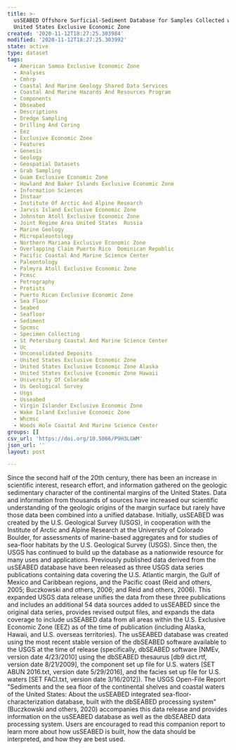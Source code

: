 ```yaml
---
title: >-
  usSEABED Offshore Surficial-Sediment Database for Samples Collected within the
  United States Exclusive Economic Zone
created: '2020-11-12T18:27:25.303984'
modified: '2020-11-12T18:27:25.303992'
state: active
type: dataset
tags:
  - American Samoa Exclusive Economic Zone
  - Analyses
  - Cmhrp
  - Coastal And Marine Geology Shared Data Services
  - Coastal And Marine Hazards And Resources Program
  - Components
  - Dbseabed
  - Descriptions
  - Dredge Sampling
  - Drilling And Coring
  - Eez
  - Exclusive Economic Zone
  - Features
  - Genesis
  - Geology
  - Geospatial Datasets
  - Grab Sampling
  - Guam Exclusive Economic Zone
  - Howland And Baker Islands Exclusive Economic Zone
  - Information Sciences
  - Instaar
  - Institute Of Arctic And Alpine Research
  - Jarvis Island Exclusive Economic Zone
  - Johnston Atoll Exclusive Economic Zone
  - Joint Regime Area United States  Russia
  - Marine Geology
  - Micropaleontology
  - Northern Mariana Exclusive Economic Zone
  - Overlapping Claim Puerto Rico  Dominican Republic
  - Pacific Coastal And Marine Science Center
  - Paleontology
  - Palmyra Atoll Exclusive Economic Zone
  - Pcmsc
  - Petrography
  - Protists
  - Puerto Rican Exclusive Economic Zone
  - Sea Floor
  - Seabed
  - Seafloor
  - Sediment
  - Spcmsc
  - Specimen Collecting
  - St Petersburg Coastal And Marine Science Center
  - Uc
  - Unconsolidated Deposits
  - United States Exclusive Economic Zone
  - United States Exclusive Economic Zone Alaska
  - United States Exclusive Economic Zone Hawaii
  - University Of Colorado
  - Us Geological Survey
  - Usgs
  - Usseabed
  - Virgin Islander Exclusive Economic Zone
  - Wake Island Exclusive Economic Zone
  - Whcmsc
  - Woods Hole Coastal And Marine Science Center
groups: []
csv_url: 'https://doi.org/10.5066/P9H3LGWM'
json_url: ''
layout: post

---
```

Since the second half of the 20th century, there has been an increase in scientific interest, research effort, and information gathered on the geologic sedimentary character of the continental margins of the United States. Data and information from thousands of sources have increased our scientific understanding of the geologic origins of the margin surface but rarely have those data been combined into a unified database. Initially, usSEABED was created by the U.S. Geological Survey (USGS), in cooperation with the Institute of Arctic and Alpine Research at the University of Colorado Boulder, for assessments of marine-based aggregates and for studies of sea-floor habitats by the U.S. Geological Survey (USGS). Since then, the USGS has continued to build up the database as a nationwide resource for many uses and applications. Previously published data derived from the usSEABED database have been released as three USGS data series publications containing data covering the U.S. Atlantic margin, the Gulf of Mexico and Caribbean regions, and the Pacific coast (Reid and others, 2005; Buczkowski and others, 2006; and Reid and others, 2006). This expanded USGS data release unifies the data from these three publications and includes an additional 54 data sources added to usSEABED since the original data series, provides revised output files, and expands the data coverage to include usSEABED data from all areas within the U.S. Exclusive Economic Zone (EEZ) as of the time of publication (including Alaska, Hawaii, and U.S. overseas territories). The usSEABED database was created using the most recent stable version of the dbSEABED software available to the USGS at the time of release (specifically, dbSEABED software [NMEv, version date 4/23/2010] using the dbSEABED thesaurus [db9 dict.rtf, version date 8/21/2009], the component set up file for U.S. waters [SET ABUN 2016.txt, version date 5/29/2016], and the facies set up file for U.S. waters [SET FACI.txt, version date 3/16/2012]). The USGS Open-File Report "Sediments and the sea floor of the continental shelves and coastal waters of the United States: About the usSEABED integrated sea-floor-characterization database, built with the dbSEABED processing system" (Buczkowski and others, 2020) accompanies this data release and provides information on the usSEABED database as well as the dbSEABED data processing system. Users are encouraged to read this companion report to learn more about how usSEABED is built, how the data should be interpreted, and how they are best used.
